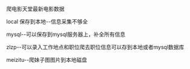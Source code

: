 爬电影天堂最新电影数据

local  保存到本地--信息采集不够全

mysql--可以保存到mysql服务器上，补全所有信息

zlzp--可以录入工作地点和职位爬去职位信息可以存到本地或者mysql数据库

meizitu--爬妹子图图片到本地磁盘
